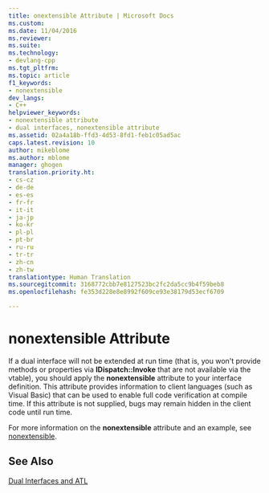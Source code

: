 ```yaml
---
title: onextensible Attribute | Microsoft Docs
ms.custom: 
ms.date: 11/04/2016
ms.reviewer: 
ms.suite: 
ms.technology:
- devlang-cpp
ms.tgt_pltfrm: 
ms.topic: article
f1_keywords:
- nonextensible
dev_langs:
- C++
helpviewer_keywords:
- nonextensible attribute
- dual interfaces, nonextensible attribute
ms.assetid: 02a4a18b-ffd3-4d53-8fd1-feb1c05ad5ac
caps.latest.revision: 10
author: mikeblome
ms.author: mblome
manager: ghogen
translation.priority.ht:
- cs-cz
- de-de
- es-es
- fr-fr
- it-it
- ja-jp
- ko-kr
- pl-pl
- pt-br
- ru-ru
- tr-tr
- zh-cn
- zh-tw
translationtype: Human Translation
ms.sourcegitcommit: 3168772cbb7e8127523bc2fc2da5cc9b4f59beb8
ms.openlocfilehash: fe353d228e8e8992f609ce93e38179d53ecf6709

---
```

# nonextensible Attribute
If a dual interface will not be extended at run time (that is, you won't provide methods or properties via **IDispatch::Invoke** that are not available via the vtable), you should apply the **nonextensible** attribute to your interface definition. This attribute provides information to client languages (such as Visual Basic) that can be used to enable full code verification at compile time. If this attribute is not supplied, bugs may remain hidden in the client code until run time.  
  
 For more information on the **nonextensible** attribute and an example, see [nonextensible](../windows/nonextensible.md).  
  
## See Also  
 [Dual Interfaces and ATL](../atl/dual-interfaces-and-atl.md)




<!--HONumber=Jan17_HO2-->


